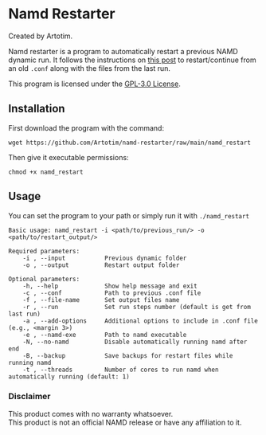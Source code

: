# Namd Restarter
Created by Artotim.   

Namd restarter is a program to automatically restart a previous NAMD dynamic run. It follows the instructions on [this post](https://www.ks.uiuc.edu/Research/namd/mailing_list/namd-l.2007-2008/1211.html) to restart/continue from an old `.conf` along with the files from the last run.  

This program is licensed under the [GPL-3.0 License](https://github.com/Artotim/namd-restarter/blob/main/LICENSE).

## Installation
First download the program with the command: 

    wget https://github.com/Artotim/namd-restarter/raw/main/namd_restart  
       
Then give it executable permissions:

    chmod +x namd_restart


## Usage  
You can set the program to your path or simply run it with `./namd_restart`  

	Basic usage: namd_restart -i <path/to/previous_run/> -o <path/to/restart_output/>

	Required parameters:
	    -i , --input           Previous dynamic folder
	    -o , --output          Restart output folder

	Optional parameters:
	    -h, --help             Show help message and exit
	    -c , --conf            Path to previous .conf file
	    -f , --file-name       Set output files name
	    -r , --run             Set run steps number (default is get from last run)
	    -a , --add-options     Additional options to include in .conf file (e.g., <margin 3>)
	    -e , --namd-exe        Path to namd executable
	    -N, --no-namd          Disable automatically running namd after end
	    -B, --backup           Save backups for restart files while running namd
	    -t , --threads         Number of cores to run namd when automatically running (default: 1)
                       
### Disclaimer
This product comes with no warranty whatsoever.  
This product is not an official NAMD release or have any affiliation to it.